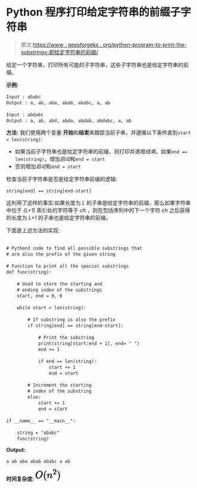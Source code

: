 # Python 程序打印给定字符串的前缀子字符串

> 原文:[https://www . geesforgeks . org/python-program-to-print-the-substrings-即给定字符串的前缀/](https://www.geeksforgeeks.org/python-program-to-print-the-substrings-that-are-prefix-of-the-given-string/)

给定一个字符串，打印所有可能的子字符串，这些子字符串也是给定字符串的前缀。

**示例:**

```
Input : ababc         
Output : a, ab, aba, abab, ababc, a, ab

Input : abdabc          
Output : a, ab, abd, abda, abdab, abdabc, a, ab          

```

**方法:**
我们使用两个变量:**开始**和**结束**来跟踪当前子串，并遵循以下条件直到`start < len(string)`:

*   如果当前子字符串也是给定字符串的前缀，则打印并递增*结束*。如果`end == len(string)`，增加*启动*和`end = start`
*   否则增加*启动*和`end = start`

检查当前子字符串是否是给定字符串前缀的逻辑:

```
string[end] == string[end-start]
```

这利用了这样的事实:如果长度为 *L* 的子串是给定字符串的前缀，那么如果字符串中位于 *(L+1)* 索引处的字符等于 *ch* ，则在包括序列中的下一个字符 *ch* 之后获得的长度为 *L+1* 的子串也是给定字符串的前缀。

下面是上述方法的实现:

```

# Python3 code to find all possible substrings that 
# are also the prefix of the given string

# Function to print all the special substrings
def func(string):

    # Used to store the starting and
    # ending index of the substrings
    start, end = 0, 0

    while start < len(string):

        # If substring is also the prefix
        if string[end] == string[end-start]:

            # Print the substring
            print(string[start:end + 1], end= " ")
            end += 1

            if end == len(string):
                start += 1
                end = start

        # Increment the starting 
        # index of the substring        
        else:
            start += 1
            end = start

if __name__ == "__main__":

    string = "ababc"
    func(string)
```

**Output:**

```
a ab aba abab ababc a ab

```

**时间复杂度:** ![O(n^2)](img/598be626cedc018633480e0f69670fd8.png "Rendered by QuickLaTeX.com")